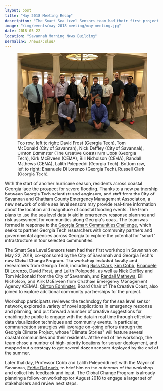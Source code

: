 ```yaml
---
layout: post
title: "May 2018 Meeting Recap"
description: "The Smart Sea Level Sensors team had their first project meeting to discuss emergency response and planning, sensor technology, and community engagement."
image: "/img/events/may-2018-meeting/may-meeting.jpg"
date: 2018-05-22
location: "Savannah Morning News Building"
permalink: /news/:slug/
---
```


<figure class="figure">
  <img class="img-fluid" src="/img/events/may-2018-meeting/may-meeting.jpg" alt="Participants of the May 22 meeting in Savannah, GA">
  <figcaption class="figure-caption">Top row, left to right: David Frost (Georgia Tech), Tom McDonald (City of Savannah), Nick Deffley (City of Savannah), Clinton Edminster (The Creative Coast) Kim Cobb (Georgia Tech), Kirk McElveen (CEMA), Bill Nicholson (CEMA), Randall Mathews (CEMA), Lalith Polepeddi (Georgia Tech). Bottom row, left to right: Emanuele Di Lorenzo (Georgia Tech), Russell Clark (Georgia Tech).</figcaption>
</figure>

With the start of another hurricane season, residents across coastal Georgia face the prospect for severe flooding. Thanks to a new partnership between Georgia Tech scientists and engineers, and staff from the City of Savannah and Chatham County Emergency Management Association, a new network of online sea level sensors may provide real-time information about the location and magnitude of coastal flooding events. The team plans to use the sea level data to aid in emergency response planning and risk assessment for communities along Georgia's coast. The team was formed in response to the [Georgia Smart Communities Challenge](http://smartcities.gatech.edu/georgia-smart), which seeks to partner Georgia Tech researchers with community partners and governmental agencies across Georgia to explore the potential for "smart" infrastructure in four selected communities.

The Smart Sea Level Sensors team had their first workshop in Savannah on May 22, 2018, co-sponsored by the City of Savannah and Georgia Tech's new Global Change Program. The workshop included faculty and researchers from Georgia Tech, including [Russ Clark](https://www.cc.gatech.edu/fac/Russell.Clark/), [Kim Cobb](http://www.eas.gatech.edu/people/dr-kim-cobb), [Emanuele Di Lorenzo](http://ocean.eas.gatech.edu/manu/), [David Frost](https://www.ce.gatech.edu/people/faculty/591/overview), and Lalith Polepeddi, as well as [Nick Deffley](https://www.savannahga.gov/507/Office-of-Sustainability) and Tom McDonald from the City of Savannah, and [Randall Mathews](https://www.chathamemergency.org/contacts/randall-mathews.php), Bill Nicholson, and Kirk McElveen from Chatham Emergency Management Agency (CEMA). [Clinton Edminster](https://www.thecreativecoast.org/our-board/), Board Chair of The Creative Coast, also joined to explore additional community partnerships for the project.

Workshop participants reviewed the technology for the sea level sensor network, explored a variety of novel applications in emergency response and planning, and put forward a number of creative suggestions for enabling the public to engage with the data in real time through effective data visualization techniques and community events. In particular, communication strategies will leverage on-going efforts through the Georgia Climate Project, whose "Climate Stories" will feature several coastal communities and their residents. At the end of the workshop, the team chose a number of high-priority locations for sensor deployment, and mapped out a strategy to get several dozen sensors deployed by the end of the summer.

Later that day, Professor Cobb and Lalith Polepeddi met with the Mayor of Savannah, [Eddie DeLoach](https://www.savannahga.gov/388/Office-of-the-Mayor), to brief him on the outcomes of the workshop and collect his feedback and input. The Global Change Program is already planning a follow-on workshop for August 2018 to engage a larger set of stakeholders and review next steps.